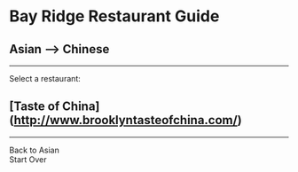 # Bay Ridge Restaurant Guide
## Asian --> Chinese
---
Select a restaurant:
## [Taste of China] (http://www.brooklyntasteofchina.com/)
---
Back to Asian  
Start Over